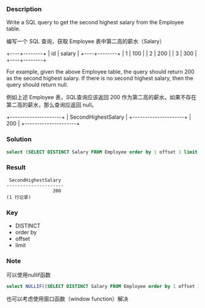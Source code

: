 ### Description

Write a SQL query to get the second highest salary from the Employee table.

编写一个 SQL 查询，获取 Employee 表中第二高的薪水（Salary）

+----+--------+
| id | salary |
+----+--------+
| 1  | 100    |
| 2  | 200    |
| 3  | 300    |
+----+--------+

For example, given the above Employee table, the query should return 200 as the second highest salary. If there is no second highest salary, then the query should return null.

例如上述 Employee 表，SQL查询应该返回 200 作为第二高的薪水。如果不存在第二高的薪水，那么查询应返回 null。

+---------------------+
| SecondHighestSalary |
+---------------------+
| 200                 |
+---------------------+

### Solution
```sql
select (SELECT DISTINCT Salary FROM Employee order by 1 offset 1 limit 1) as "SecondHighestSalary";
```

### Result
```
 SecondHighestSalary
---------------------
                 200
(1 行记录)
```

### Key

- DISTINCT
- order by
- offset
- limit

### Note

可以使用nullif函数
```sql
select NULLIF((SELECT DISTINCT Salary FROM Employee order by 1 offset 3 limit 1),NULL) as "SecondHighestSalary";
```

也可以考虑使用窗口函数（window function）解决